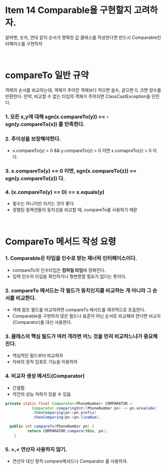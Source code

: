 # Item 14 Comparable을 구현할지 고려하자.
알파벳, 숫자, 연대 같이 순서가 명확한 값 클래스를 작성한다면 반드시 Comparable인터페이스를 구현하자

</br>

# compareTo 일반 규약
객체의 순서를 비교하는데, 객체가 주어진 객체보다 작으면 음수, 같으면 0, 크면 양수를 반환한다. 
만약, 비교할 수 없는 타입의 객체가 주어지면 ClassCastException을 던진다. 
###  1. 모든 x,y에 대해 sgn(x.compareTo(y)) == - sgn(y.compareTo(x)) 를 만족한다.
### 2. 추이성을 보장해야한다.
- x.compareTo(y) > 0 && y.compareTo(z) > 0 이면 x.comapreTo(z) > 0 이다.

### 3. x.compareTo(y) == 0 이면, sgn(x.compareTo(z)) == sgn(y.compareTo(z)) 다.

### 4. (x.compareTo(y) == 0) == x.equals(y)
- 필수는 아니지만 지키는 것이 좋다. 
- 정렬된 컬렉션들이 동치성을 비교할 때, compareTo를 사용하기 때문

</br>

# CompareTo 메서드 작성 요령
### 1. Comparable은 타입을 인수로 받는 제너릭 인터페이스이다. 
- compareTo의 인수타입은 **컴파일 타임**에 정해진다.
- 입력 인수의 타입을 확인하거나 형변환할 필요가 없다는 뜻이다.

### 2. compareTo 메서드는 각 필드가 동치인지를 비교하는 게 아니라 그 순서를 비교한다.
- 객체 참조 필드를 비교하려면 compareTo 메서드를 재귀적으로 호출한다.
- Comparable을 구현하지 않은 필드나 표준이 아닌 순서로 비교해야 한다면 비교자(Comparator)를 대신 사용한다. 

### 3. 클래스의 핵심 필드가 여러 개라면 어느 것을 먼저 비교하느냐가 중요해진다.
- 핵심적인 필드부터 비교하자
- 자바의 정적 임포트 기능을 이용하자


### 4. 비교자 생성 메서드(Comparator)
- 간결함.
- 약간의 성능 저하가 있을 수 있음.
```java
private static final Comparator<PhoneNumber> COMPARATOR =
			Comparator.comparingInt((PhoneNumber pn) -> pn.areaCode)
			.thenComparing(pn->pn.prefix)
			.thenComparing(pn->pn.lineNum);

  public int compareTo(PhoneNumber pn) {
		  return COMPARATOR.compare(this, pn);
	}
```

### 5. >,< 연산자 사용하지 않기.
- 연산자 대신 정적 compare메서드나 Comparator 를 사용하자.